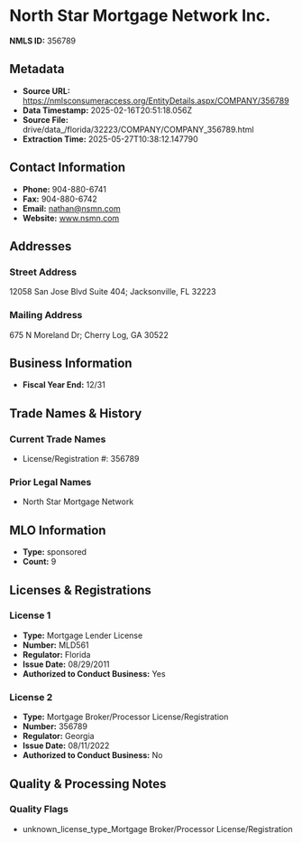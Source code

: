 # North Star Mortgage Network Inc.

**NMLS ID:** 356789

## Metadata
- **Source URL:** https://nmlsconsumeraccess.org/EntityDetails.aspx/COMPANY/356789
- **Data Timestamp:** 2025-02-16T20:51:18.056Z
- **Source File:** drive/data_/florida/32223/COMPANY/COMPANY_356789.html
- **Extraction Time:** 2025-05-27T10:38:12.147790

## Contact Information
- **Phone:** 904-880-6741
- **Fax:** 904-880-6742
- **Email:** nathan@nsmn.com
- **Website:** www.nsmn.com

## Addresses
### Street Address
12058 San Jose Blvd Suite 404; Jacksonville, FL 32223

### Mailing Address
675 N Moreland Dr; Cherry Log, GA 30522

## Business Information
- **Fiscal Year End:** 12/31

## Trade Names & History
### Current Trade Names
- License/Registration #: 356789

### Prior Legal Names
- North Star Mortgage Network

## MLO Information
- **Type:** sponsored
- **Count:** 9

## Licenses & Registrations

### License 1
- **Type:** Mortgage Lender License
- **Number:** MLD561
- **Regulator:** Florida
- **Issue Date:** 08/29/2011
- **Authorized to Conduct Business:** Yes

### License 2
- **Type:** Mortgage Broker/Processor License/Registration
- **Number:** 356789
- **Regulator:** Georgia
- **Issue Date:** 08/11/2022
- **Authorized to Conduct Business:** No

## Quality & Processing Notes
### Quality Flags
- unknown_license_type_Mortgage Broker/Processor License/Registration
